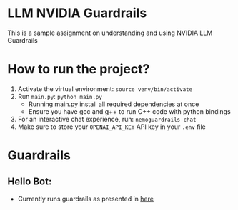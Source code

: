 # LLM NVIDIA Guardrails
This is a sample assignment on understanding and using NVIDIA LLM Guardrails

# How to run the project?
1. Activate the virtual environment: `source venv/bin/activate`
2. Run `main.py`: `python main.py`
   - Running main.py install all required dependencies at once
   - Ensure you have gcc and g++ to run C++ code with python bindings
4. For an interactive chat experience, run: `nemoguardrails chat`
5. Make sure to store your `OPENAI_API_KEY` API key in your `.env` file

# Guardrails 
## Hello Bot:
- Currently runs guardrails as presented in [here](https://github.com/NVIDIA/NeMo-Guardrails/tree/develop/examples/bots/hello_world)
 
   

